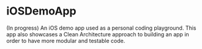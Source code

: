 # iOSDemoApp
(In progress) An iOS demo app used as a personal coding playground. This app also showcases a Clean Architecture approach to building an app in order to have more modular and testable code.
